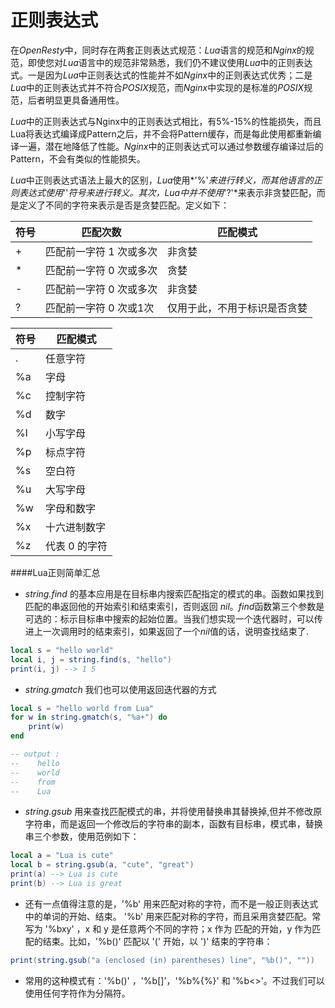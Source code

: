 # 正则表达式
在*OpenResty*中，同时存在两套正则表达式规范：*Lua*语言的规范和*Nginx*的规范，即使您对*Lua*语言中的规范非常熟悉，我们仍不建议使用*Lua*中的正则表达式。一是因为*Lua*中正则表达式的性能并不如*Nginx*中的正则表达式优秀；二是*Lua*中的正则表达式并不符合*POSIX*规范，而*Nginx*中实现的是标准的*POSIX*规范，后者明显更具备通用性。

*Lua*中的正则表达式与Nginx中的正则表达式相比，有5%-15%的性能损失，而且Lua将表达式编译成Pattern之后，并不会将Pattern缓存，而是每此使用都重新编译一遍，潜在地降低了性能。*Nginx*中的正则表达式可以通过参数缓存编译过后的Pattern，不会有类似的性能损失。

<!-- suhang， 补充一个ngx.re.match如何使用缓存的例子
参考：http://wiki.nginx.org/HttpLuaModule#ngx.re.match
 -->

*Lua*中正则表达式语法上最大的区别，*Lua*使用*'%'*来进行转义，而其他语言的正则表达式使用*'\'*符号来进行转义。其次，*Lua*中并不使用*'?'*来表示非贪婪匹配，而是定义了不同的字符来表示是否是贪婪匹配。定义如下：

|符号 |匹配次数                   |匹配模式                      |
| --- |---|---|
| + | 匹配前一字符 1 次或多次| 非贪婪                       |
| * | 匹配前一字符 0 次或多次| 贪婪                         |
| - | 匹配前一字符 0 次或多次| 非贪婪                       |
| ? | 匹配前一字符 0 次或1次 | 仅用于此，不用于标识是否贪婪 |

|符号|匹配模式     |
|--- |-------------|
| .  |任意字符     |
|%a  |字母         |
|%c  |控制字符     |
|%d  |数字         |
|%l  |小写字母     |
|%p  |标点字符     |
|%s  |空白符       |
|%u  |大写字母     |
|%w  |字母和数字   |
|%x  |十六进制数字 |
|%z  |代表 0 的字符|

####Lua正则简单汇总
-  *string.find* 的基本应用是在目标串内搜索匹配指定的模式的串。函数如果找到匹配的串返回他的开始索引和结束索引，否则返回 *nil*。*find*函数第三个参数是可选的：标示目标串中搜索的起始位置。当我们想实现一个迭代器时，可以传进上一次调用时的结束索引，如果返回了一个*nil*值的话，说明查找结束了.
  

```lua
local s = "hello world"
local i, j = string.find(s, "hello")
print(i, j) --> 1 5 
```

- *string.gmatch* 我们也可以使用返回迭代器的方式

```lua
local s = "hello world from Lua" 
for w in string.gmatch(s, "%a+") do  
    print(w)  
end 

-- output :
--    hello
--    world
--    from
--    Lua
```

-  *string.gsub* 用来查找匹配模式的串，并将使用替换串其替换掉,但并不修改原字符串，而是返回一个修改后的字符串的副本，函数有目标串，模式串，替换串三个参数，使用范例如下：

```lua
local a = "Lua is cute"
local b = string.gsub(a, "cute", "great")
print(a) --> Lua is cute
print(b) --> Lua is great 
```

-  还有一点值得注意的是，'%b' 用来匹配对称的字符，而不是一般正则表达式中的单词的开始、结束。
'%b' 用来匹配对称的字符，而且采用贪婪匹配。常写为 '%bxy' ，x 和 y 是任意两个不同的字符；x 作为
匹配的开始，y 作为匹配的结束。比如，'%b()' 匹配以 '(' 开始，以 ')' 结束的字符串：

```lua
print(string.gsub("a (enclosed (in) parentheses) line", "%b()", ""))    --> a line
```

-  常用的这种模式有：'%b()' ，'%b[]'，'%b%{%}' 和 '%b<>'。不过我们可以使用任何字符作为分隔符。

